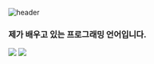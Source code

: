 ![header](https://capsule-render.vercel.app/api?type=waving&text=Welcome!&color=auto&height=230&fontAlignY=40)
<div>
<h3>제가 배우고 있는 프로그래밍 언어입니다.</h3>
<img src="https://img.shields.io/badge/Python-060824?style=flat-square&logo=Python&logoColor=3776AB"/>
<img src="https://img.shields.io/badge/Java-62c2ee?style=flat-square&logo=Java&logoColor=000000"/>
<div>
<!--
**jjeon77299/jjeon77299** is a ✨ _special_ ✨ repository because its `README.md` (this file) appears on your GitHub profile.

Here are some ideas to get you started:
- https://capsule-render.vercel.app/api?
- 🔭 I’m currently working on ...
- 🌱 I’m currently learning ...
- 👯 I’m looking to collaborate on ...
- 🤔 I’m looking for help with ...
- 💬 Ask me about ...
- 📫 How to reach me: ...
- 😄 Pronouns: ...
- ⚡ Fun fact: ...
-->

<%@ page import="DB.DBConnect"%>
<%@ page import="java.sql.*"%>
<%@ page language="java" contentType="text/html; charset=UTF-8"
    pageEncoding="UTF-8"%>
<%
	request.setCharacterEncoding("UTF-8");
	String sql = "insert into TBL_VACCRESV_202108 values(?, ?, ?, ?, ?, ?)";
	
	Connection conn = DBConnect.getConnection();
	PreparedStatement pstmt = conn.prepareStatement(sql); 
	
	pstmt.setInt(1, Integer.parseInt(request.getParameter("resvno")));
	pstmt.setString(2, request.getParameter("jumin"));
	pstmt.setString(3, request.getParameter("hospcode"));
	pstmt.setString(4, request.getParameter("resvdate"));
	pstmt.setString(5, request.getParameter("resvtime"));
	pstmt.setString(6, request.getParameter("vcode"));
	
	pstmt.executeUpdate();
%>
<!DOCTYPE html PUBLIC "-//W3C//DTD HTML 4.01 Tr
ansitional//EN" "http://www.w3.org/TR/html4/loose.dtd">
<html>
<head>
<meta http-equiv="Content-Type" content="text/html; charset=UTF-8">
<title>쇼핑몰회원관리</title>
</head>
<body>
	<jsp:forward page="index.jsp"></jsp:forward>
</body>
</html>
